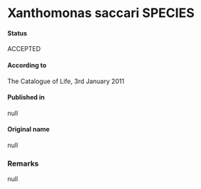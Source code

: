 Xanthomonas saccari SPECIES
=======

#### Status
ACCEPTED

#### According to
The Catalogue of Life, 3rd January 2011

#### Published in
null

#### Original name
null

### Remarks
null